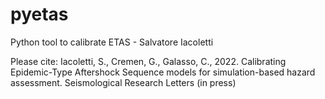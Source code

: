 # pyetas
 Python tool to calibrate ETAS - Salvatore Iacoletti

Please cite:
Iacoletti, S., Cremen, G., Galasso, C., 2022. Calibrating Epidemic-Type Aftershock Sequence models for simulation-based hazard assessment. Seismological Research Letters (in press)
